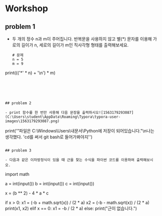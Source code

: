 # Workshop

## problem 1

- 두 개의 정수 n과 m이 주어집니다. 반복문을 사용하지 않고 별(*) 문자를 이용해 가로의 길이가 n, 세로의 길이가 m인 직사각형 형태를 출력해보세요.

  ```
  # 문제
  n = 5
  m = 9
  
print((('*' * n) + '\n') * m)
  ```

  
  
  

## problem 2

- print 함수를 한 번만 사용해 다음 문장을 출력하시오![1563179293087](C:\Users\student\AppData\Roaming\Typora\typora-user-images\1563179293087.png)

```
print('\"파일은 C:\\Windows\\Users\\내문서\\Python에 저장이 되어있습니다.\"\n나는 생각했다. \'cd를 써서 git bash로 들어가봐야지\'')
```

## problem 3

- 다음과 같은 이차방정식이 있을 때 근을 찾는 수식을 파이썬 코드를 이용하여 출력해보시오.

```
import math

a = int(input())
b = int(input())
c = int(input())

x = (b ** 2) - 4 * a * c

if x > 0:
    x1 = (-b + math.sqrt(x)) / (2 * a)
    x2 = (-b - math.sqrt(x)) / (2 * a)
    print(x1, x2)
elif x == 0:
    x1 = -b / (2 * a)
else:
    print("근이 없습니다.")
    
```

